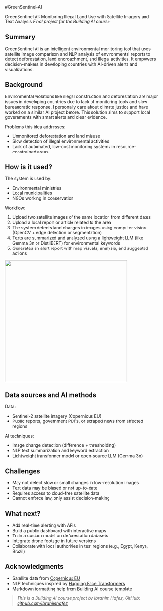 #GreenSentinel-AI

GreenSentinel AI: Monitoring Illegal Land Use with Satellite Imagery and Text Analysis
*Final project for the Building AI course*

## Summary

GreenSentinel AI is an intelligent environmental monitoring tool that uses satellite image comparison and NLP analysis of environmental reports to detect deforestation, land encroachment, and illegal activities. It empowers decision-makers in developing countries with AI-driven alerts and visualizations.

## Background

Environmental violations like illegal construction and deforestation are major issues in developing countries due to lack of monitoring tools and slow bureaucratic response. I personally care about climate justice and have worked on a similar AI project before. This solution aims to support local governments with smart alerts and clear evidence.

Problems this idea addresses:

* Unmonitored deforestation and land misuse
* Slow detection of illegal environmental activities
* Lack of automated, low-cost monitoring systems in resource-constrained areas

## How is it used?

The system is used by:

* Environmental ministries
* Local municipalities
* NGOs working in conservation

Workflow:

1. Upload two satellite images of the same location from different dates
2. Upload a local report or article related to the area
3. The system detects land changes in images using computer vision (OpenCV + edge detection or segmentation)
4. Texts are summarized and analyzed using a lightweight LLM (like Gemma 3n or DistilBERT) for environmental keywords
5. Generates an alert report with map visuals, analysis, and suggested actions

<img src="https://upload.wikimedia.org/wikipedia/commons/2/22/DeforestationNASA.jpg" width="400">

## Data sources and AI methods

Data:

* Sentinel-2 satellite imagery (Copernicus EU)
* Public reports, government PDFs, or scraped news from affected regions

AI techniques:

* Image change detection (difference + thresholding)
* NLP text summarization and keyword extraction
* Lightweight transformer model or open-source LLM (Gemma 3n)

## Challenges

* May not detect slow or small changes in low-resolution images
* Text data may be biased or not up-to-date
* Requires access to cloud-free satellite data
* Cannot enforce law, only assist decision-making

## What next?

* Add real-time alerting with APIs
* Build a public dashboard with interactive maps
* Train a custom model on deforestation datasets
* Integrate drone footage in future versions
* Collaborate with local authorities in test regions (e.g., Egypt, Kenya, Brazil)

## Acknowledgments

* Satellite data from [Copernicus EU](https://scihub.copernicus.eu/)
* NLP techniques inspired by [Hugging Face Transformers](https://huggingface.co/transformers/)
* Markdown formatting help from Building AI course template

> *This is a Building AI course project by Ibrahim Hafez, GitHub: [github.com/ibrahimhafez](https://github.com/Ebrahimhafiz)*
